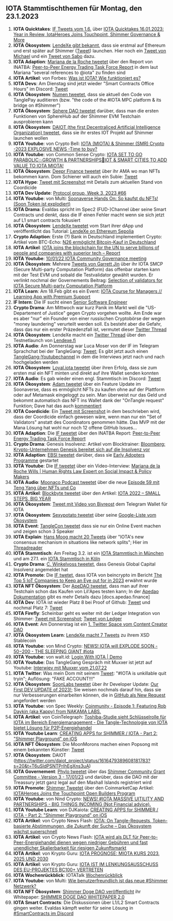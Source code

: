 ## IOTA Stammtischthemen für Montag, den 23.1.2023

1. **IOTA Quicktakes**: [IF Tweets vom 1.6.](https://twitter.com/iota/status/1614941534478106624?s=20&t=UzW0sIMG6UNucYdpZoTSUQ) über [IOTA Quicktakes 16.01.2023: Year in Review, IotaHeroes Joins Touchpoint, Shimmer Governance & More](https://www.youtube.com/watch?v=Zpz2YRnMvos)
2. **IOTA Ökosystem**: [LendeXe gibt bekannt](https://twitter.com/LendeXeFinance/status/1615124491277070336?s=20&t=lyMmyzm8CiOgU2YfadNGtQ), dass sie erstmal auf Ethereum und erst später auf Shimmer ([Tweet](https://twitter.com/MichaelLendeXe/status/1615275201008205825?s=20&t=lyMmyzm8CiOgU2YfadNGtQ)) launchen. Hier noch ein [Tweet von Michael](https://twitter.com/MichaelLendeXe/status/1615128289529454592?s=20&t=lyMmyzm8CiOgU2YfadNGtQ) und ein [Tweet von Sabo](https://twitter.com/Sabo_lendexe/status/1615126166708391938?s=20&t=lyMmyzm8CiOgU2YfadNGtQ) dazu.
3. **IOTA Adaption**: [Mariana de la Roche tweetet](https://twitter.com/Marianadlrw/status/1615109777201274883?s=20&t=lyMmyzm8CiOgU2YfadNGtQ) über den Report von INATBA: [Peer-to-Peer Energy Trading Task Force Report](https://inatba.org/reports/peer-to-peer-energy-trading-task-force-report/) in dem laut Mariana "several references to 
@iota" zu finden sind
4. **IOTA Artikel**: von Forbes: [Was ist IOTA? Wie funktioniert es?](https://www.forbes.com/advisor/de/geldanlage/krypto/was-ist-iota/)
5. **IOTA Devs**: Am Dienstag sind jetzt wieder "Smart Contracts Office Hours" im Discord: [Tweet](https://twitter.com/shimmernet/status/1615031130905772037?s=20&t=lyMmyzm8CiOgU2YfadNGtQ)
6. **IOTA Ökosystem**: [Numen tweetet](https://twitter.com/numencyber/status/1615270198415605760?s=20&t=lyMmyzm8CiOgU2YfadNGtQ), dass sie aktuell den Code von TanglePay auditieren (bzw. "the code of the #IOTA MPC platform & its bridge on #Shimmer")
7. **IOTA Ökosystem**: [Sphere DAO tweetet](https://twitter.com/Sphere_Hub_io/status/1615113837619056640?s=20&t=lyMmyzm8CiOgU2YfadNGtQ) darüber, dass man die ersten Funktionen von SphereHub auf der Shimmer EVM Testchain ausprobieren kann
8. **IOTA Ökosystem**: [DAIOT (the first Decentraliced Artificial Intelligence Organization) tweetet](https://twitter.com/daiot_project/status/1615071970932183040?s=20&t=lyMmyzm8CiOgU2YfadNGtQ), dass sie ihr erstes IOT Projekt auf Shimmer launchen wollen
9. **IOTA Youtube**: von Crypto Bell: [IOTA (MIOTA) & Shimmer (SMR) Crypto -2023 EXPLOSIVE NEWS -Time to buy?](https://www.youtube.com/watch?v=RY1sfIxkpf0)
10. **IOTA Youtube**: von Common Sense Crypto: [IOTA SET TO GO PARABOLIC💥GROWTH & PARTNERSHIPS🚨IOT & SMART CITIES TO ADD VALUE TO IOTA MIOTA!](https://www.youtube.com/watch?v=uqK6RGCB7x8)
11. **IOTA Ökosystem**: [Deepr Finance tweetet](https://twitter.com/DeeprFinance/status/1615354475362881537?s=20&t=xjNDeMPCk8_SmjB8yuOcbw) über ihr AMA wo man NFTs bekommen kann. Dom Schiener will auch ein Subie: [Tweet](https://twitter.com/DomSchiener/status/1615362744877830145?s=20&t=xjNDeMPCk8_SmjB8yuOcbw)
12. **IOTA Hype**: [Tweet mit Screenshot](https://twitter.com/Vrom14286662/status/1615453605384921103?s=20&t=A2ljQUGiD4H6EQ097PzeuQ) mit Details zum aktuellen Stand von Coordicide
13. **IOTA Dev Update**: [Protocol group, Week 3, 2023 #66](https://github.com/iotaledger/research-updates/discussions/66)
14. **IOTA Youtube**: von Multi: [Soonaverse Hands On: So kaufst du NFTs! (Soon Token ist explodiert)](https://www.youtube.com/watch?v=mAiG3Vw3Zk8)
15. **IOTA Drama**: Evaldas spricht im Spec2 (FUD-)Channel über seine Smart Contracts und denkt, dass die IF einen Fehler macht wenn sie sich jetzt auf L1 smart contracts fokusiert
16. **IOTA Ökosystem**: [LendeXe tweetet](https://twitter.com/LendeXeFinance/status/1615372111199207425?s=20&t=A2ljQUGiD4H6EQ097PzeuQ) vom Start ihrer dApp und veröffentlicht das Tutorial: [LendeXe on Ethereum Sepolia](https://medium.com/@LendeXeFinance/lendexe-on-ethereum-sepolia-c5e4996b85fd)
17. **Crypto Adaption**: Erste (?) Bank in Deutschland implementiert Crypto: Artikel vom BTC-Echo: [N26 ermöglicht Bitcoin-Kauf in Deutschland](https://www.btc-echo.de/schlagzeilen/n26-krypto-neobank-ermoeglicht-bitcoin-kauf-in-deutschland-158167/)
18. **IOTA Artikel**: [IOTA joins the blockchain for the UN to serve billions of people and companies with superior tech – Report](https://www.crypto-news-flash.com/iota-joins-the-blockchain-for-the-un-to-serve-billions-of-people-and-companies-with-superior-tech-report/)
19. **IOTA Youtube**: [10/01/22 IOTA Community Governance meeting](https://www.youtube.com/watch?v=6PYkhE5Cpm0)
20. **IOTA Ökosystem**: Mehrere [Tweets von Garrett Jin](https://twitter.com/GarrettBullish/status/1615566340164825090?t=_NfgwNw6YF7i9T3edSAiqg&s=19) über ihr IOTA SMCP (Secure Multi-party Computation Platform) das offenbar starten kann mit der Test EVM und sobald die Testvalidator gewählt wurden. Er verlinkt nochmal der Governements Beitrag: [Selection of validators for IOTA Secure Multi-party Computation Platform](https://govern.iota.org/t/selection-of-validators-for-iota-secure-multi-party-computation-platform/1572/1)
21. **IOTA Learn**: Am 18.Feb gibt es ein Event: [IOTA Course for Managers // Learning App with Premium Support](https://www.eventbrite.de/e/iota-course-for-managers-learning-app-with-premium-support-tickets-458106467777)
22. **IF Intern**: Die IF sucht einen [Senior Software Engineer](https://iota-foundation.jobs.personio.com/job/967121?display=en)
23. **Crypto Drama**: Am Mittwoch war kurz Panik im Markt weil die "US-Departement of Justice" gegen Crypto vorgehen wollte. Am Ende war es aber "nur" ein Founder von einer russischen Cryptobörse der wegen "money laundering" verurteilt werden soll. Es besteht aber die Gefahr, dass das nur ein erster Präzedenzfall ist, vermutet dieser [Twitter Thread](https://twitter.com/scienceXBT/status/1615858495458254850?s=20&t=_GVIQT8FAbPpBX2HPYYFDw)
24. **IOTA Ökosystem**: LendeXe macht ein [Twitter Thread](https://twitter.com/LendeXeFinance/status/1615751075583098897?s=20&t=UzW0sIMG6UNucYdpZoTSUQ) über den Testnetlaunch von [Lendexe.fi](https://www.lendexe.fi/)
25. **IOTA Audio**: Am Donnerstag war Luca Moser von der IF im Telegram Sprachchat bei der TangleGang: [Tweet](https://twitter.com/GangTangleTalk/status/1615622015934668800?s=20&t=UzW0sIMG6UNucYdpZoTSUQ); Es gibt jetzt auch einen [TangleGang-Youtubechannel](https://www.youtube.com/@tangle_gang) in dem die Interviews jetzt nach und nach hochgeladen werden
26. **IOTA Ökosystem**: [Loyal.iota tweetet](https://twitter.com/loyal_web3/status/1615788933144526858?s=20&t=UzW0sIMG6UNucYdpZoTSUQ) über ihren Erfolg, dass sie zum ersten mal ein NFT minten und direkt auf ihre Wallet senden konnten
27. **IOTA Audio**: Es gab wieder einen engl. Stammtisch im Discord: [Tweet](https://twitter.com/Deep_Sea_Iotan/status/1615789909012267012?s=20&t=UzW0sIMG6UNucYdpZoTSUQ)
28. **IOTA Ökosystem**: [Adam tweetet](https://twitter.com/adam_unchained/status/1615808593571483648?s=20&t=UzW0sIMG6UNucYdpZoTSUQ) über ein Feature Update im Soonaverse, dass es ermöglicht NFTs zu kaufen ohne auf der Plattform oder auf Metamask eingeloggt zu sein. Man überweist nur das Geld und bekommt automatisch das NFT ins Wallet dank der "OnTangle request" Funktion; Dave hat das auch [kommentiert](https://twitter.com/DaveRL6/status/1615822965962330112?s=20&t=UzW0sIMG6UNucYdpZoTSUQ)
29. **IOTA Coordicide**: Ein [Tweet mit Screenshot](https://twitter.com/unseriouscandle/status/1615660390188195840?s=20&t=_GVIQT8FAbPpBX2HPYYFDw) in dem beschrieben wird, dass der Coordicide einfach gewesen wäre, wenn man nur ein "Set of Validators" anstatt des Coordinators genommen hätte. Das MVP mit der Mana Lösung hat wohl nur noch 12 offene GitHub Issues...
30. **IOTA Adaption**: Die [IF tweetet](https://twitter.com/iota/status/1615816302521716737?s=20&t=UzW0sIMG6UNucYdpZoTSUQ) über den INATBA Report: [Peer-to-Peer Energy Trading Task Force Report](https://inatba.org/reports/peer-to-peer-energy-trading-task-force-report/)
31. **Crypto Drama**: Genesis Insolvenz: Artikel vom Blocktrainer: [Bloomberg: Krypto-Unternehmen Genesis bereitet sich auf die Insolvenz vor](https://www.blocktrainer.de/genesis-bereitet-sich-auf-die-insolvenz-vor/)
32. **IOTA Adaption**: [EBSI tweetet](https://twitter.com/EU_EBSI/status/1616012913998716928?s=20&t=UzW0sIMG6UNucYdpZoTSUQ) darüber, dass sie [Early Adopters Programme](https://ec.europa.eu/digital-building-blocks/wikis/display/EBSI/Early+Adopters/?pk_source=twitter&pk_medium=social_media_organic&pk_campaign=JRC_Study) gestartet
33. **IOTA Youtube**: Die [IF tweetet](https://twitter.com/iota/status/1616027695816605697?s=20&t=269rsvORaa2YT1y2_aVKBQ) über ein Video-Interview: [Mariana de la Roche Wills | Human Rights Law Expert on Social Impact & Policy Makers](https://www.youtube.com/watch?v=mJkrVCx2f-o)
34. **IOTA Audio**: [Moonaco Podcast tweetet](https://twitter.com/MoonacoPodcast/status/1616027081032466433?s=20&t=vRJaFTnUe6k7nzDIN1xbZA) über die neue [Episode 59 mit Teng Yang über NFTs und Co](https://open.spotify.com/episode/3BNV9hMy7usw8DItPcYO3Q?si=BNxAq4kESD-I6qZvK6_xKA&nd=1) 
35. **IOTA Artikel**: [Blockbyte tweetet](https://twitter.com/blockbytescom/status/1616069229136211969?s=20&t=UzW0sIMG6UNucYdpZoTSUQ) über den Artikel: [IOTA 2022 – SMALL STEPS, BIG YEAR](https://blockbytes.com/2023/01/18/iota-2022-small-steps-big-year/)
36. **IOTA Ökosystem**: [Tweet mit Video von Bivreost](https://twitter.com/bivreost/status/1616092254954717184?s=20&t=UzW0sIMG6UNucYdpZoTSUQ) dem Telegram Wallet für IOTA
37. **IOTA Ökosystem**: [Sexypotato tweetet](https://twitter.com/sexypotato_P/status/1483888170601222144?s=20&t=UzW0sIMG6UNucYdpZoTSUQ) über seine [Google-Liste vom Ökosystem](https://docs.google.com/spreadsheets/d/16xbRbo5lF9fUSY5kaB38lN-5lB7vlaiKhHGMSitqW8A/edit#gid=0)
38. **IOTA Event**: [TangleCon tweetet](https://twitter.com/TangleCon/status/1616099918833221633?s=20&t=UzW0sIMG6UNucYdpZoTSUQ) dass sie nur ein Online Event machen und zeigen schon 3 Speaker
39. **IOTA Explain**: [Hans Moog macht 20 Tweets](https://twitter.com/hus_qy/status/1616232962697084934?s=20&t=CDGzkMY2RF-ZdArbBAiCqQ) über "IOTA's new consensus mechanism in situations like network splits"; Hier im [Threadreader](https://t.co/ryBeUX3dVZ)
40. **IOTA Stammtisch**: Am Freitag 3.2. ist ein [IOTA Stammtisch in München](https://www.meetup.com/de-DE/iota-muc/events/rjcftsyfcdbfb/) und am 27.1. ein [IOTA Stammtisch in Köln](https://www.meetup.com/de-DE/the-future-of-web3-iota-stammtisch-koln/events/290274840/)
41. **Crypto Drama**: [C. Winkelvoss tweetet](https://twitter.com/cameron/status/1616298056097624064?s=20&t=CDGzkMY2RF-ZdArbBAiCqQ), dass Genesis Global Capital Insolvenz angemeldet hat
42. **IOTA Promote**: Die [IF twetet](https://twitter.com/iota/status/1616088090338070531?s=20&t=CDGzkMY2RF-ZdArbBAiCqQ), dass IOTA von beincrypto im Bericht [The Top 5 IoT Companies to Keep an Eye out for in 2023](https://beincrypto.com/top-5-iot-companies-for-2023/) erwähnt wurde
43. **IOTA NFT Ökosystem**: Der [ApeDAO tweetet](https://twitter.com/iotapes/status/1616089512689668098?s=20&t=CDGzkMY2RF-ZdArbBAiCqQ), dass man auf ihrer Testchain schon das Kaufen von Lil'Apes testen kann; In der [Apedao Dokumentation](https://docs.apedao.finance/ape-nfts/liquid-apes-and-ape-split) gibt es mehr Details dazu  [docs.apedao.finance]
44. **IOTA Dev**: IOTA ist wieder Platz 8 bei Proof of Github: [Tweet](https://twitter.com/ProofofGitHub/status/1616344805860073472?s=20&t=CDGzkMY2RF-ZdArbBAiCqQ) und nochmal Platz 7: [Tweet](https://twitter.com/ProofofGitHub/status/1616707200067452929?s=20&t=T6uSldPSNTPrIhEgXns3uA)
45. **IOTA Firefly**: Scheinbar geht es weiter mit der Ledger Integration von Shimmer: [Tweet mit Screenshot](https://twitter.com/unseriouscandle/status/1616094774905434116?s=20&t=CDGzkMY2RF-ZdArbBAiCqQ); [Tweet von Ledger](https://twitter.com/Ledger_Support/status/1616035925573648386?s=20&t=CDGzkMY2RF-ZdArbBAiCqQ)
46. **IOTA Event**: Am Donnerstag ist ein [1. Twitter Space vom Content Creator DAO](https://twitter.com/IOTAcontentDAO/status/1616054003875332100?s=20&t=CDGzkMY2RF-ZdArbBAiCqQ)
47. **IOTA Ökosystem Learn**: [LendeXe macht 7 Tweets](https://twitter.com/LendeXeFinance/status/1616370605850238976?s=20&t=CDGzkMY2RF-ZdArbBAiCqQ) zu ihrem XSD Stablecoin
48. **IOTA Youtube**: von Mind Crypto: [NEWS! IOTA will EXPLODE SOON - $50-$200 - THE SLEEPING GIANT #iota](https://www.youtube.com/watch?v=sWtcG7laFJ8&feature=youtu.be)
49. **IOTA Youtube**: von walt.id: [Login With IOTA | Demo](https://www.youtube.com/watch?v=samp2o65nX8)
50. **IOTA Youtube**: Das TangleGang Gespräch mit Muxxer ist jetzt auf Youtube: [Interwiev mit Muxxer vom 21.07.22](https://youtu.be/nu_rIyojT48)
51. **IOTA Twitter**: Was mein Dom mit seinem [Tweet](https://twitter.com/NotDomSchiener/status/1616372467169206273?s=20&t=Fv9zavV_p_-_fg4nOjY0Jw): "#IOTA is unkillable quit tryin"; Auflösung: "FAKE ACCOUNT!!!"
52. **IOTA Ökosystem**: [SoonLabs tweetet](https://twitter.com/soon_labs/status/1616692630297141250?s=20&t=Fv9zavV_p_-_fg4nOjY0Jw) über ihr Developer Update: [Our First DEV UPDATE of 2023!](https://soonlabs.medium.com/our-first-dev-update-of-2023-4572667fd3aa); Sie weisen nochmals darauf hin, dass sie nur Verbesserungen einarbeiten können, die in [GitHub als New Request](https://github.com/soonaverse/soonaverse-dao/issues) angefordert werden
53. **IOTA Youtube**: von Spec Weekly: [Coinmunity - Episode 1: Featuring Rob Daykin (aka Kappy) from NAKAMA LABS.](https://youtu.be/TRRTo2Kd4O8)
54. **IOTA Artikel**: von CoinTelegraph: [Toshiba-Studie sieht Schlüsselrolle für IOTA im Bereich Energiemanagement - Die Tangle-Technologie von IOTA bietet Lösung für P2P-Energiehandel](https://de.cointelegraph.com/news/toshibas-study-sees-key-role-for-iota-in-the-field-of-energy-management)
55. **IOTA Youtube Learn**: [CREATING APPS for SHIMMER / IOTA - Part 2: "Shimmer Playground" on iOS](https://youtu.be/uMP1hsjd_xg)
56. **IOTA NFT Ökosystem**: Die MoonMorons machen einen Popsong mit einem bekannten Künstler: [Tweet](https://twitter.com/MoonMorons/status/1616483688438730753?s=20&t=T6uSldPSNTPrIhEgXns3uA)
57. **IOTA Ökosystem**: DAIOT (https://twitter.com/daiot_project/status/1616479389608181783?s=20&t=T6uSldPSNTPrIhEgXns3uA)
58. **IOTA Governement**: [Phylo tweetet](https://twitter.com/PhyloIota/status/1616057977244643330?s=20&t=Fv9zavV_p_-_fg4nOjY0Jw) über das [Shimmer Community Grant Committee - Version 3 - 17/01/23](https://govern.iota.org/t/shimmer-community-treasury-grant-committee-version-3/1575) und darüber, dass die DAO mit der Treassury jetzt ganz legal auf den Mashall Islands registriert wird
59. **IOTA Promote**: [Shimmer Tweetet](https://twitter.com/shimmernet/status/1616752474915840002?s=20&t=Fv9zavV_p_-_fg4nOjY0Jw) über den CoinmarketCap Artikel: [IOTAHeroes Joins the Touchpoint Open Builders Program](https://coinmarketcap.com/community/articles/63bec870eeeed457cd8aa906)
60. **IOTA Youtube**: von Nind Crypto: [NEWS! #IOTA MASSIVE UITILITY AND PARTNERSHIPS - BIG THINGS INCOMING (Not Financial advice).](https://www.youtube.com/watch?v=VyhItlROAVY)
61. **IOTA Youtube Learn**: von DJKaiota: [CREATING APPS for SHIMMER / IOTA - Part 2: "Shimmer Playground" on iOS](https://www.youtube.com/watch?v=uMP1hsjd_xg)
62. **IOTA Artikel**: von Crypto News Flash: [IOTA: On Tangle-Requests, Token-basierte Abstimmungen, die Zukunft der Suche – Das Ökosystem wächst superschnell](https://www.crypto-news-flash.com/de/iota-das-erste-entwickler-update-des-jahres-demonstriert-oekosystem-waechst-rasant/?feed_id=12468&_unique_id=63cc438d0c561)
63. **IOTA Artikel**: von Crypto News Flash: [IOTA wird als DLT für Peer-to-Peer-Energiehandel dienen wegen niedriger Gebühren und fast unendlicher Skalierbarkeit für riesigen Zukunftsmarkt](https://www.crypto-news-flash.com/de/iotas-digital-ledger-technologie-soll-dank-geringer-kosten-und-hoher-skalierbarkeit-dem-energiehandel-zugute-kommen/)
64. **IOTA Artikel**: von Krypto Guru: [IOTA PROGNOSE: MIOTA KURS 2023, 2025 UND 2030](https://krypto-guru.de/news/iota-prognose/)
65. **IOTA Artikel**: von Krypto Guru: [IOTA IST IM LENKUNGSAUSSCHUSS DES EU-PROJEKTES BC100+ VERTRETEN](https://krypto-guru.de/news/iota-eu-projekt-bc100/)
66. **IOTA Wochenrückblick**: IOTATalk [Wochenrückblick](https://www.iota-talk.com/index.php?article/256-wochenr%C3%BCckblick-vom-15-bis-21-januar-2023/)
67. **IOTA Youtube**: von Multi: [Wie benutzerfreundlich ist das neue #Shimmer Netzwerk?](https://www.youtube.com/watch?v=2Y3z9ki0Wt0)
68. **IOTA NFT Ökosystem**: [Shimmer Doge DAO veröffentlicht](https://twitter.com/shimmerdogedao/status/1617204069193375746?s=20&t=Bd-ySAXGPTAHynr1hMIATw) ihr Whitepaper: [SHIMMER DOGE DAO WHITEPAPER 2.0](https://drive.google.com/file/d/1zyolmnlkurjUORjgjJ4C-EpVTN_0z7ti/view)
69. **IOTA Smart Contracts**: Die Diskussionen über L1/L2 Smart Contracts gingen weiter. Evaldas kämpft weiter für seine Lösung in [#SmartContracts im Discord](https://discordapp.com/channels/397872799483428865/930642401016557609/1065898016957014046)

